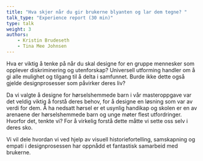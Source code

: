 ```yaml
---
title: "Hva skjer når du gir brukerne blyanten og lar dem tegne? "
talk_type: "Experience report (30 min)"
type: talk
weight: 3
authors:
    - Kristin Brudeseth
    - Tina Mee Johnsen
---
```

Hva er viktig å tenke på når du skal designe for en gruppe mennesker som opplever diskriminering og utenforskap? Universell utforming handler om å gi alle mulighet og tilgang til å delta i samfunnet. Burde ikke dette også gjelde designprosesser som påvirker deres liv?
 
Da vi valgte å designe for hørselshemmede barn i vår masteroppgave var det veldig viktig å forstå deres behov, for å designe en løsning som var av verdi for dem. Å ha nedsatt hørsel er et usynlig handikap og skolen er en av arenaene der hørselshemmede barn og unge møter flest utfordringer. Hvorfor det, tenkte vi? For å virkelig forstå dette måtte vi sette oss selv i deres sko.

Vi vil dele hvordan vi ved hjelp av visuell historiefortelling, samskapning og empati i designprosessen har oppnådd et fantastisk samarbeid med brukerne.

